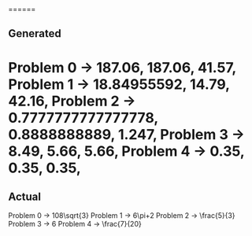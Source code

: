 ======
## Generated
 Problem 0 -> 187.06, 187.06, 41.57, 
Problem 1 -> 18.84955592, 14.79, 42.16, 
Problem 2 -> 0.7777777777777778, 0.8888888889, 1.247, 
Problem 3 -> 8.49, 5.66, 5.66, 
Problem 4 -> 0.35, 0.35, 0.35,  
======
## Actual
 Problem 0 -> 108\sqrt{3}
Problem 1 -> 6\pi+2
Problem 2 -> \frac{5}{3}
Problem 3 -> 6
Problem 4 -> \frac{7}{20} 

